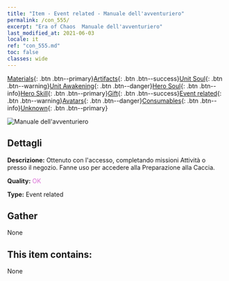 ```yaml
---
title: "Item - Event related - Manuale dell'avventuriero"
permalink: /con_555/
excerpt: "Era of Chaos  Manuale dell'avventuriero"
last_modified_at: 2021-06-03
locale: it
ref: "con_555.md"
toc: false
classes: wide
---
```

 [Materials](/ItemsIT/){: .btn .btn--primary}[Artifacts](/ItemsIT/Artifacts/){: .btn .btn--success}[Unit Soul](/ItemsIT/UnitSoul/){: .btn .btn--warning}[Unit Awakening](/ItemsIT/UnitAwakening/){: .btn .btn--danger}[Hero Soul](/ItemsIT/HeroSoul/){: .btn .btn--info}[Hero Skill](/ItemsIT/HeroSkill/){: .btn .btn--primary}[Gift](/ItemsIT/Gift/){: .btn .btn--success}[Event related](/ItemsIT/Events/){: .btn .btn--warning}[Avatars](/ItemsIT/Avatars/){: .btn .btn--danger}[Consumables](/ItemsIT/Consumables/){: .btn .btn--info}[Unknown](/ItemsIT/Unknown/){: .btn .btn--primary}

 ![Manuale dell'avventuriero](/images/t/i_10041.png)

## Dettagli
 **Descrizione:** Ottenuto con l'accesso, completando missioni Attività o presso il negozio. Fanne uso per accedere alla Preparazione alla Caccia.

 **Quality:** <span style="color: #DA70D6">OK</span>

 **Type:** Event related

## Gather

  None

## This item contains:

  None

